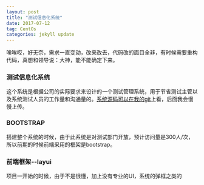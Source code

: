 ```yaml
---
layout: post
title: "测试信息化系统"
date: 2017-07-12
tag: CentOs
categories: jekyll update
---
```

唉唉哎，好无奈，需求一直变动，改来改去，代码改的面目全非，有时候需要重构代码，真想和领导说：大神，能不能确定下来。

### 测试信息化系统

这个系统是根据公司的实际要求来设计的一个测试管理系统，用于节省测试主管以及系统测试人员的工作量和沟通量的。[系统源码可以在我的git](http://note.youdao.com/)上看，后面我会慢慢上传。

### BOOTSTRAP
搭建整个系统的时候，由于此系统是对测试部门开放，预计访问量是300人/次，所以前期的时候前端采用的框架是bootstrap。

### 前端框架--layui

项目一开始的时候，由于不是很懂，加上没有专业的UI，系统的弹框之类的